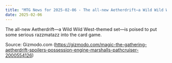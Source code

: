 ```yaml
---
title: "MTG News for 2025-02-06 - The all-new Aetherdrift—a Wild Wild West-themed se..."
date: 2025-02-06
---
```


The all-new Aetherdrift—a Wild Wild West-themed set—is poised to put some serious razzmatazz into the card game.

Source: Gizmodo.com (https://gizmodo.com/magic-the-gathering-aetherdrift-spoilers-possession-engine-marshalls-pathcruiser-2000554126)

